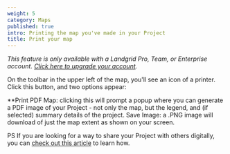 ```yaml
---
weight: 5
category: Maps
published: true
intro: Printing the map you've made in your Project
title: Print your map
---
```

_This feature is only available with a Landgrid Pro, Team, or Enterprise account. [Click here to upgrade your account](https://landgrid.com/plans)._

On the toolbar in the upper left of the map, you'll see an icon of a printer. Click this button, and two options appear:

**Print PDF Map: clicking this will prompt a popup where you can generate a PDF image of your Project - not only the map, but the legend, and (if selected) summary details of the project.
Save Image: a .PNG image will download of just the map extent as shown on your screen. 

PS If you are looking for a way to share your Project with others digitally, you can [check out this article](https://support.landgrid.com/articles/share-a-map) to learn how.
